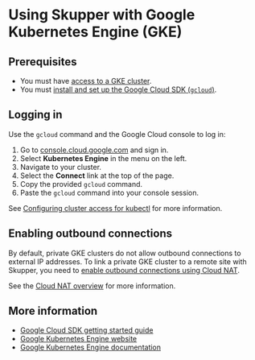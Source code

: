 # Using Skupper with Google Kubernetes Engine (GKE)

## Prerequisites

* You must have [access to a GKE cluster](https://cloud.google.com/kubernetes-engine).
* You must [install and set up the Google Cloud SDK (`gcloud`)][installation].

[installation]: https://cloud.google.com/sdk/docs/install

## Logging in

Use the `gcloud` command and the Google Cloud console to log in:

1. Go to [console.cloud.google.com](https://console.cloud.google.com/) and sign in.
1. Select **Kubernetes Engine** in the menu on the left.
1. Navigate to your cluster.
1. Select the **Connect** link at the top of the page.
1. Copy the provided `gcloud` command.
1. Paste the `gcloud` command into your console session.

See [Configuring cluster access for kubectl][cluster-access] for more
information.

[cluster-access]: https://cloud.google.com/kubernetes-engine/docs/how-to/cluster-access-for-kubectl

## Enabling outbound connections

By default, private GKE clusters do not allow outbound connections to
external IP addresses.  To link a private GKE cluster to a remote site
with Skupper, you need to [enable outbound connections using Cloud
NAT][nat-gke].

See the [Cloud NAT overview][nat-overview] for more information.

[nat-gke]: https://cloud.google.com/nat/docs/gke-example
[nat-overview]: https://cloud.google.com/nat/docs/overview

## More information

* [Google Cloud SDK getting started guide](https://cloud.google.com/sdk/docs/quickstart)
* [Google Kubernetes Engine website](https://cloud.google.com/kubernetes-engine)
* [Google Kubernetes Engine documentation](https://cloud.google.com/kubernetes-engine/docs)
